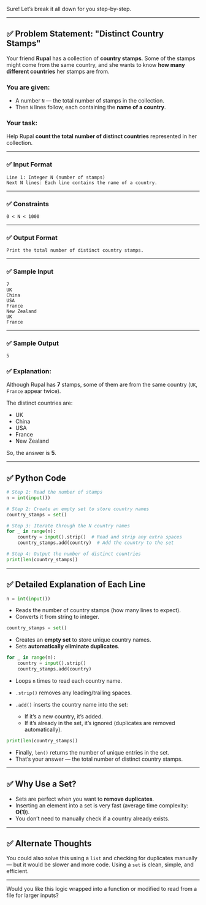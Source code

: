 
Sure! Let’s break it all down for you step-by-step.

---

## ✅ Problem Statement: **"Distinct Country Stamps"**

Your friend **Rupal** has a collection of **country stamps**. Some of the stamps might come from the same country, and she wants to know **how many different countries** her stamps are from.

### You are given:

* A number `N` — the total number of stamps in the collection.
* Then `N` lines follow, each containing the **name of a country**.

### Your task:

Help Rupal **count the total number of **distinct** countries** represented in her collection.

---

### ✅ Input Format

```
Line 1: Integer N (number of stamps)
Next N lines: Each line contains the name of a country.
```

---

### ✅ Constraints

```
0 < N < 1000
```

---

### ✅ Output Format

```
Print the total number of distinct country stamps.
```

---

### ✅ Sample Input

```
7
UK
China
USA
France
New Zealand
UK
France
```

---

### ✅ Sample Output

```
5
```

### ✅ Explanation:

Although Rupal has **7** stamps, some of them are from the same country (`UK`, `France` appear twice).

The distinct countries are:

* UK
* China
* USA
* France
* New Zealand

So, the answer is **5**.

---

## ✅ Python Code

```python
# Step 1: Read the number of stamps
n = int(input())

# Step 2: Create an empty set to store country names
country_stamps = set()

# Step 3: Iterate through the N country names
for _ in range(n):
    country = input().strip()  # Read and strip any extra spaces
    country_stamps.add(country)  # Add the country to the set

# Step 4: Output the number of distinct countries
print(len(country_stamps))
```

---

## ✅ Detailed Explanation of Each Line

```python
n = int(input())
```

* Reads the number of country stamps (how many lines to expect).
* Converts it from string to integer.

```python
country_stamps = set()
```

* Creates an **empty set** to store unique country names.
* Sets **automatically eliminate duplicates**.

```python
for _ in range(n):
    country = input().strip()
    country_stamps.add(country)
```

* Loops `n` times to read each country name.
* `.strip()` removes any leading/trailing spaces.
* `.add()` inserts the country name into the set:

  * If it’s a new country, it’s added.
  * If it’s already in the set, it’s ignored (duplicates are removed automatically).

```python
print(len(country_stamps))
```

* Finally, `len()` returns the number of unique entries in the set.
* That’s your answer — the total number of distinct country stamps.

---

## ✅ Why Use a Set?

* Sets are perfect when you want to **remove duplicates**.
* Inserting an element into a set is very fast (average time complexity: **O(1)**).
* You don’t need to manually check if a country already exists.

---

## ✅ Alternate Thoughts

You could also solve this using a `list` and checking for duplicates manually — but it would be slower and more code. Using a `set` is clean, simple, and efficient.

---

Would you like this logic wrapped into a function or modified to read from a file for larger inputs?
